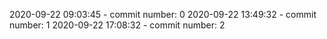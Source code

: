 2020-09-22 09:03:45 - commit number: 0
2020-09-22 13:49:32 - commit number: 1
2020-09-22 17:08:32 - commit number: 2
